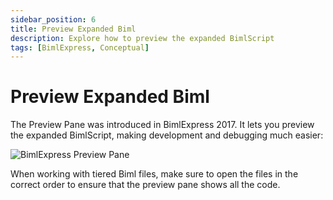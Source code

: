 ```yaml
---
sidebar_position: 6
title: Preview Expanded Biml
description: Explore how to preview the expanded BimlScript
tags: [BimlExpress, Conceptual]
---
```

# Preview Expanded Biml

The Preview Pane was introduced in BimlExpress 2017. It lets you preview the expanded BimlScript, making development and debugging much easier:

![BimlExpress Preview Pane](/img/bimlexpress/bimlexpress-preview-pane.png "BimlExpress Preview Pane")

When working with tiered Biml files, make sure to open the files in the correct order to ensure that the preview pane shows all the code.
